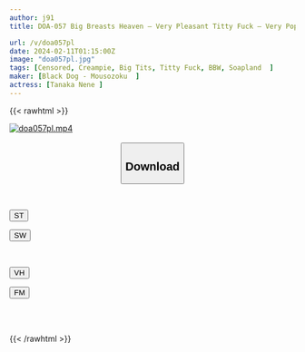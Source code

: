 ```yaml
---
author: j91
title: DOA-057 Big Breasts Heaven – Very Pleasant Titty Fuck – Very Popular – No.1 Nomination! Intense Relaxation

url: /v/doa057pl
date: 2024-02-11T01:15:00Z
image: "doa057pl.jpg"
tags: [Censored, Creampie, Big Tits, Titty Fuck, BBW, Soapland	]
maker: [Black Dog - Mousozoku  ]
actress: [Tanaka Nene ]
---
```



{{< rawhtml >}}

<div class="video" data-videoid="bK6RJP4vXkHo6g">
    <a href="javascript:;">
        <img src="/v/doa057pl/doa057pl.jpg" width="WIDTH" height="HEIGHT" alt="doa057pl.mp4" loading="lazy">
    </a>
</div>

<script type="text/javascript" src="https://j91.asia/asset/on-demand-st.js"></script>

<br>
  <link rel="stylesheet" href="https://j91.asia/asset/bs5.css">
  
  <center>
  <button class="btn btn-primary" type="button" data-bs-toggle="collapse" data-bs-target=".multi-collapse" aria-expanded="false" aria-controls="multiCollapseExample1 multiCollapseExample2"><h2>Download</h2></button></center>
</p>
<div class="row">
  <div class="col">
    <div class="collapse multi-collapse" id="multiCollapseExample1">
      <div class="card card-body">
	      	      <br>
<div class="buttons">  
<p><a href="https://streamtape.to/v/bK6RJP4vXkHo6g" target="_blank"><button class="btn-hover color-3"><i class="fa fa-download"></i> ST</button></a></p>
<p><a href="https://cdnwish.com/mc1lpx8cmh72" target="_blank"><button class="btn-hover color-2"><i class="fa fa-download"></i> SW</button></a></p></div>
    </div>
  </div>
</div>
  <div class="col">
    <div class="collapse multi-collapse" id="multiCollapseExample2">
      <div class="card card-body">
	      <br>
<div class="buttons">
<p><a href="https://vidhidepro.com/f/1javwtgod9l9"><button class="btn-hover color-9"><i class="fa fa-download"></i> VH</button></a></p>
<p><a href="https://filemoon.sx/d/rdgp76pk96xe"><button class="btn-hover color-8"><i class="fa fa-download"></i> FM</button></a></p></div>
<br><br>
      </div>
    </div>
  </div>
</div>

{{< /rawhtml >}}